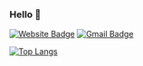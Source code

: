 

  
### Hello 🤙 &nbsp; &nbsp; &nbsp; 

[![Website Badge](http://img.shields.io/badge/Website-3b5998?style=flat-square&logo=google-chrome&logoColor=white&link=https://o-henry.github.io/)](https://o-henry.github.io/)
[![Gmail Badge](https://img.shields.io/badge/Gmail-72383E?style=flat-square&logo=Gmail&logoColor=white&link=mailto:c.henry.9209@gmail.com)](mailto:c.henry.9209@gmail.com)

<!-- #### Talking about Personal Stuffs:
- 🚀 I’m currently learning Rust & Algorithms on [baekjoon](https://solved.ac/profile/o_henry) -->
<!--
**o-henry/o-henry** is a ✨ _special_ ✨ repository because its `README.md` (this file) appears on your GitHub profile.

Here are some ideas to get you started:

- 🔭 I’m currently working on ...
- 🌱 I’m currently learning ...
- 👯 I’m looking to collaborate on ...
- 🤔 I’m looking for help with ...
- 💬 Ask me about ...
- 📫 How to reach me: ...
- 😄 Pronouns: ...
- ⚡ Fun fact: ...
-->

<!-- ![slide_33](https://user-images.githubusercontent.com/48753593/87267415-99d98f80-c502-11ea-96b6-c92bac9407bc.jpg) -->

<!-- <div align="center"> -->



<!-- </div> -->
 
<div>
  
[![Top Langs](https://github-readme-stats.vercel.app/api/top-langs/?username=o-henry&hide=html,css,scss&layout=compact&hide_title=true&border_radisu=5&border_color=#E6FAFA)](https://github.com/anuraghazra/github-readme-stats)

</div>
